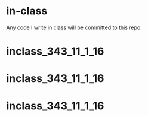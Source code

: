 # in-class
Any code I write in class will be committed to this repo.
# inclass_343_11_1_16
# inclass_343_11_1_16
# inclass_343_11_1_16
